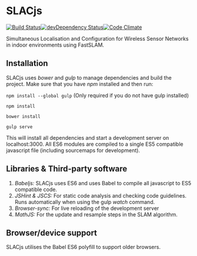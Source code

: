 # SLACjs

[![Build Status](https://travis-ci.org/wouterbulten/slacjs.svg)](https://travis-ci.org/wouterbulten/slacjs)[![devDependency Status](https://david-dm.org/wouterbulten/slacjs/dev-status.svg)](https://david-dm.org/wouterbulten/slacjs#info=devDependencies)[![Code Climate](https://codeclimate.com/github/wouterbulten/slacjs/badges/gpa.svg)](https://codeclimate.com/github/wouterbulten/slacjs)

Simultaneous Localisation and Configuration for Wireless Sensor Networks in indoor environments using FastSLAM.

## Installation

SLACjs uses *bower* and *gulp* to manage dependencies and build the project. Make sure that you have *npm* installed and then run:

`npm install --global gulp` (Only required if you do not have gulp installed)

`npm install`

`bower install`

`gulp serve`

This will install all dependencies and start a development server on localhost:3000. All ES6 modules are compiled to a single ES5 compatible javascript file (including sourcemaps for development).

## Libraries & Third-party software

1. *Babeljs:* SLACjs uses ES6 and uses Babel to compile all javascript to ES5 compatible code.
2. *JSHint & JSCS:* For static code analysis and checking code guidelines. Runs automatically when using the gulp _watch_ command.
3. *Browser-sync:* For live reloading of the development server
4. *MathJS:* For the update and resample steps in the SLAM algorithm.

## Browser/device support

SLACjs utilises the Babel ES6 polyfill to support older browsers. 
